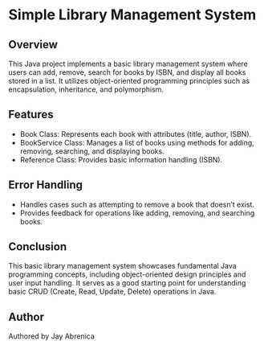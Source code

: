 # Simple Library Management System
## Overview
This Java project implements a basic library management system where users can add, remove, search for books by ISBN, and display all books stored in a list. It utilizes object-oriented programming principles such as encapsulation, inheritance, and polymorphism.
## Features
- Book Class: Represents each book with attributes (title, author, ISBN).
- BookService Class: Manages a list of books using methods for adding, removing, searching, and displaying books.
- Reference Class: Provides basic information handling (ISBN).
## Error Handling
- Handles cases such as attempting to remove a book that doesn’t exist.
- Provides feedback for operations like adding, removing, and searching books.
## Conclusion
This basic library management system showcases fundamental Java programming concepts, including object-oriented design principles and user input handling. It serves as a good starting point for understanding basic CRUD (Create, Read, Update, Delete) operations in Java.

## Author
Authored by Jay Abrenica
